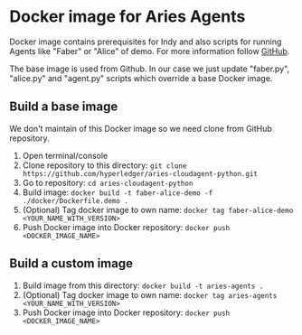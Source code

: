 # Docker image for Aries Agents
Docker image contains prerequisites for Indy and also scripts for running Agents like "Faber" or "Alice" of demo. For more information follow [GitHub](https://github.com/hyperledger/aries-cloudagent-python).

The base image is used from Github. In our case we just update "faber.py", "alice.py" and "agent.py" scripts which override a base Docker image.

## Build a base image
We don't maintain of this Docker image so we need clone from GitHub repository.
1. Open terminal/console
2. Clone repository to this directory: `git clone https://github.com/hyperledger/aries-cloudagent-python.git`
3. Go to repository: `cd aries-cloudagent-python`
4. Build image: `docker build -t faber-alice-demo -f ./docker/Dockerfile.demo .`
5. (Optional) Tag docker image to own name: `docker tag faber-alice-demo <YOUR_NAME_WITH_VERSION>`
5. Push Docker image into Docker repository: `docker push <DOCKER_IMAGE_NAME>`

## Build a custom image
1. Build image from this directory: `docker build -t aries-agents .`
2. (Optional) Tag docker image to own name: `docker tag aries-agents <YOUR_NAME_WITH_VERSION>`
3. Push Docker image into Docker repository: `docker push <DOCKER_IMAGE_NAME>`
